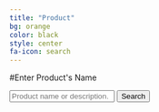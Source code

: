 ```yaml
---
title: "Product"
bg: orange
color: black
style: center
fa-icon: search
---
```


#Enter Product's Name

<div style="position: relative; height: 100px;" id="searchBox">
	<div class="searchform cf">
		<input type="text" placeholder="Product name or description.">
		<button id="searchButton">
			Search
		</button>
	</div>
</div>
